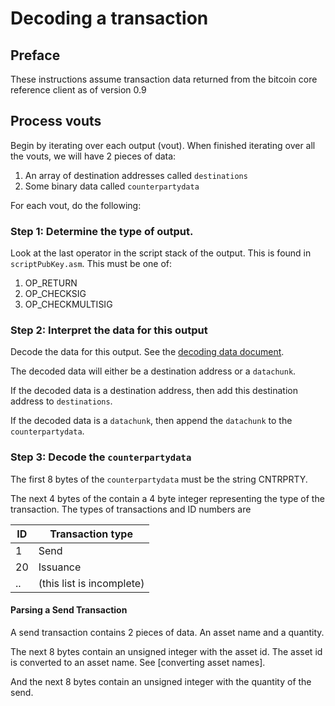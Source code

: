 # Decoding a transaction

## Preface

These instructions assume transaction data returned from the bitcoin core reference client as of version 0.9


## Process vouts

Begin by iterating over each output (vout).  When finished iterating over all the vouts, we will have 2 pieces of data:

1. An array of destination addresses called `destinations`
2. Some binary data called `counterpartydata`

For each vout, do the following:

### Step 1: Determine the type of output.

Look at the last operator in the script stack of the output.  This is found in `scriptPubKey.asm`.  This must be one of:

1. OP_RETURN
2. OP_CHECKSIG
3. OP_CHECKMULTISIG

### Step 2: Interpret the data for this output

Decode the data for this output.  See the [decoding data document](decoding-vout.md).

The decoded data will either be a destination address or a `datachunk`.

If the decoded data is a destination address, then add this destination address to `destinations`.

If the decoded data is a `datachunk`, then append the `datachunk` to the `counterpartydata`.


### Step 3: Decode the `counterpartydata`


The first 8 bytes of the `counterpartydata` must be the string CNTRPRTY.

The next 4 bytes of the contain a 4 byte integer representing the type of the transaction.  The types of transactions and ID numbers are

ID | Transaction type
---|-----------------
1  | Send
20 | Issuance
.. | (this list is incomplete)


#### Parsing a Send Transaction

A send transaction contains 2 pieces of data.  An asset name and a quantity.

The next 8 bytes contain an unsigned integer with the asset id.  The asset id is converted to an asset name.  See [converting asset names].

And the next 8 bytes contain an unsigned integer with the quantity of the send.



